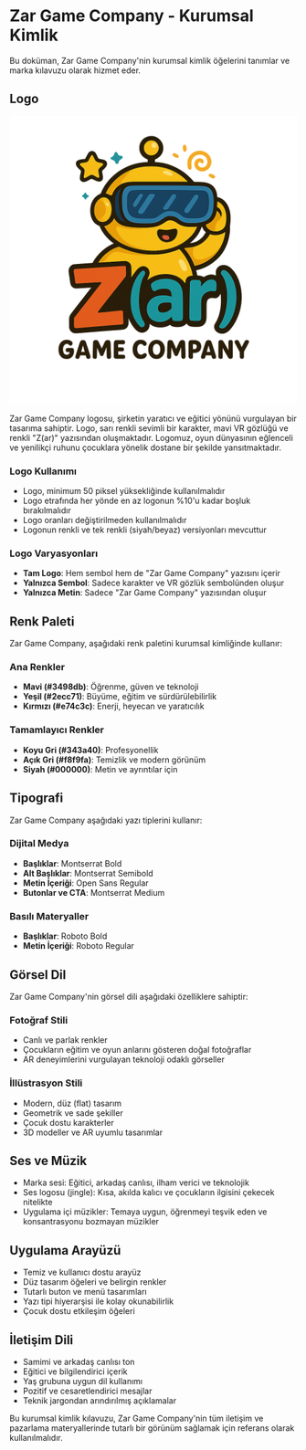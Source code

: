 # Zar Game Company - Kurumsal Kimlik

Bu doküman, Zar Game Company'nin kurumsal kimlik öğelerini tanımlar ve marka kılavuzu olarak hizmet eder.

## Logo

![Zar Game Company Logo](./logo.png)

Zar Game Company logosu, şirketin yaratıcı ve eğitici yönünü vurgulayan bir tasarıma sahiptir. Logo, sarı renkli sevimli bir karakter, mavi VR gözlüğü ve renkli "Z(ar)" yazısından oluşmaktadır. Logomuz, oyun dünyasının eğlenceli ve yenilikçi ruhunu çocuklara yönelik dostane bir şekilde yansıtmaktadır.

### Logo Kullanımı
- Logo, minimum 50 piksel yüksekliğinde kullanılmalıdır
- Logo etrafında her yönde en az logonun %10'u kadar boşluk bırakılmalıdır
- Logo oranları değiştirilmeden kullanılmalıdır
- Logonun renkli ve tek renkli (siyah/beyaz) versiyonları mevcuttur

### Logo Varyasyonları
- **Tam Logo**: Hem sembol hem de "Zar Game Company" yazısını içerir
- **Yalnızca Sembol**: Sadece karakter ve VR gözlük sembolünden oluşur
- **Yalnızca Metin**: Sadece "Zar Game Company" yazısından oluşur

## Renk Paleti

Zar Game Company, aşağıdaki renk paletini kurumsal kimliğinde kullanır:

### Ana Renkler
- **Mavi (#3498db)**: Öğrenme, güven ve teknoloji
- **Yeşil (#2ecc71)**: Büyüme, eğitim ve sürdürülebilirlik
- **Kırmızı (#e74c3c)**: Enerji, heyecan ve yaratıcılık

### Tamamlayıcı Renkler
- **Koyu Gri (#343a40)**: Profesyonellik
- **Açık Gri (#f8f9fa)**: Temizlik ve modern görünüm
- **Siyah (#000000)**: Metin ve ayrıntılar için

## Tipografi

Zar Game Company aşağıdaki yazı tiplerini kullanır:

### Dijital Medya
- **Başlıklar**: Montserrat Bold
- **Alt Başlıklar**: Montserrat Semibold
- **Metin İçeriği**: Open Sans Regular
- **Butonlar ve CTA**: Montserrat Medium

### Basılı Materyaller
- **Başlıklar**: Roboto Bold
- **Metin İçeriği**: Roboto Regular

## Görsel Dil

Zar Game Company'nin görsel dili aşağıdaki özelliklere sahiptir:

### Fotoğraf Stili
- Canlı ve parlak renkler
- Çocukların eğitim ve oyun anlarını gösteren doğal fotoğraflar
- AR deneyimlerini vurgulayan teknoloji odaklı görseller

### İllüstrasyon Stili
- Modern, düz (flat) tasarım
- Geometrik ve sade şekiller
- Çocuk dostu karakterler
- 3D modeller ve AR uyumlu tasarımlar

## Ses ve Müzik

- Marka sesi: Eğitici, arkadaş canlısı, ilham verici ve teknolojik
- Ses logosu (jingle): Kısa, akılda kalıcı ve çocukların ilgisini çekecek nitelikte
- Uygulama içi müzikler: Temaya uygun, öğrenmeyi teşvik eden ve konsantrasyonu bozmayan müzikler

## Uygulama Arayüzü

- Temiz ve kullanıcı dostu arayüz
- Düz tasarım öğeleri ve belirgin renkler
- Tutarlı buton ve menü tasarımları
- Yazı tipi hiyerarşisi ile kolay okunabilirlik
- Çocuk dostu etkileşim öğeleri

## İletişim Dili

- Samimi ve arkadaş canlısı ton
- Eğitici ve bilgilendirici içerik
- Yaş grubuna uygun dil kullanımı
- Pozitif ve cesaretlendirici mesajlar
- Teknik jargondan arındırılmış açıklamalar

Bu kurumsal kimlik kılavuzu, Zar Game Company'nin tüm iletişim ve pazarlama materyallerinde tutarlı bir görünüm sağlamak için referans olarak kullanılmalıdır. 